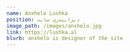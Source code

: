```yaml
---
name: Anxhelo Lushka
position: دیزاینەری سایت
image_path: /images/anxhelo.jpg
link: https://lushka.al
blurb: anxhelo is designer of the site
---
```

